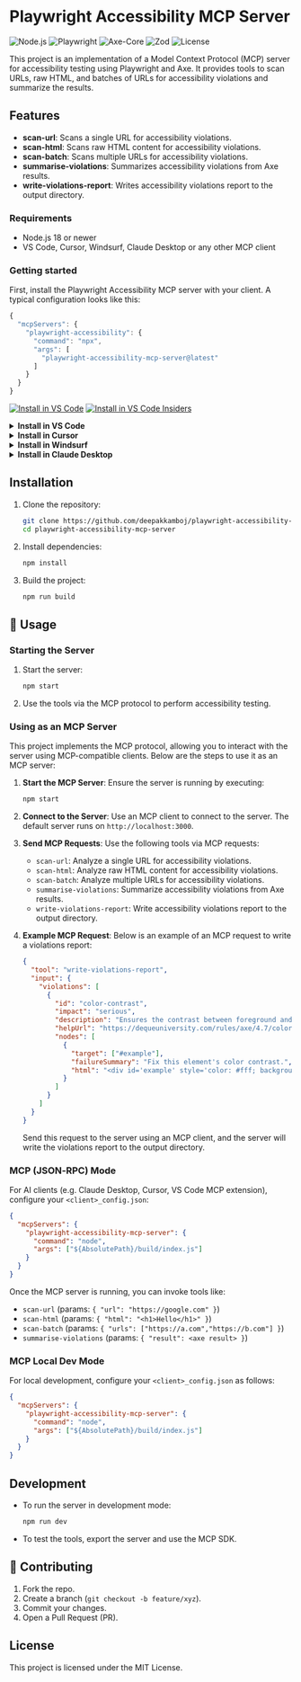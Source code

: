# Playwright Accessibility MCP Server

![Node.js](https://img.shields.io/badge/Node.js-v18.16.0-green) <!-- Updated version -->
![Playwright](https://img.shields.io/badge/Playwright-v1.52.0-blue) <!-- Updated version -->
![Axe-Core](https://img.shields.io/badge/Axe--Core-v4.9.1-orange) <!-- Updated version -->
![Zod](https://img.shields.io/badge/Zod-v3.21.4-purple) <!-- Updated version -->
![License](https://img.shields.io/badge/License-MIT-brightgreen)

This project is an implementation of a Model Context Protocol (MCP) server for accessibility testing using Playwright and Axe. It provides tools to scan URLs, raw HTML, and batches of URLs for accessibility violations and summarize the results.

## Features

- **scan-url**: Scans a single URL for accessibility violations.
- **scan-html**: Scans raw HTML content for accessibility violations.
- **scan-batch**: Scans multiple URLs for accessibility violations.
- **summarise-violations**: Summarizes accessibility violations from Axe results.
- **write-violations-report**: Writes accessibility violations report to the output directory.

### Requirements
- Node.js 18 or newer
- VS Code, Cursor, Windsurf, Claude Desktop or any other MCP client

<!--
// Generate using:
node utils/generate-links.js
-->

### Getting started

First, install the Playwright Accessibility MCP server with your client. A typical configuration looks like this:

```js
{
  "mcpServers": {
    "playwright-accessibility": {
      "command": "npx",
      "args": [
        "playwright-accessibility-mcp-server@latest"
      ]
    }
  }
}
```

[<img src="https://img.shields.io/badge/VS_Code-VS_Code?style=flat-square&label=Install%20Server&color=0098FF" alt="Install in VS Code">](https://insiders.vscode.dev/redirect?url=vscode%3Amcp%2Finstall%3F%7B%22name%22%3A%22playwright-accessibility%22%2C%22command%22%3A%22npx%22%2C%22args%22%3A%5B%22playwright-accessibility-mcp-server%40latest%22%5D%7D) [<img alt="Install in VS Code Insiders" src="https://img.shields.io/badge/VS_Code_Insiders-VS_Code_Insiders?style=flat-square&label=Install%20Server&color=24bfa5">](https://insiders.vscode.dev/redirect?url=vscode-insiders%3Amcp%2Finstall%3F%7B%22name%22%3A%22playwright-accessibility%22%2C%22command%22%3A%22npx%22%2C%22args%22%3A%5B%22playwright-accessibility-mcp-server%40latest%22%5D%7D)


<details><summary><b>Install in VS Code</b></summary>

You can also install the Playwright Accessibility MCP server using the VS Code CLI:

```bash
# For VS Code
code --add-mcp '{"name":"playwright-accessibility","command":"npx","args":["playwright-accessibility-mcp-server@latest"]}'
```

After installation, the Playwright Accessibility MCP server will be available for use with your GitHub Copilot agent in VS Code.
</details>

<details>
<summary><b>Install in Cursor</b></summary>

Go to `Cursor Settings` -> `MCP` -> `Add new MCP Server`. Name to your liking, use `command` type with the command `npx playwright-accessibility-mcp-server`. You can also verify config or add command like arguments via clicking `Edit`.

```js
{
  "mcpServers": {
    "playwright-accessibility": {
      "command": "npx",
      "args": [
        "playwright-accessibility-mcp-server@latest"
      ]
    }
  }
}
```
</details>

<details>
<summary><b>Install in Windsurf</b></summary>

Follow Windsuff MCP [documentation](https://docs.windsurf.com/windsurf/cascade/mcp). Use following configuration:

```js
{
  "mcpServers": {
    "playwright-accessibility": {
      "command": "npx",
      "args": [
        "playwright-accessibility-mcp-server@latest"
      ]
    }
  }
}
```
</details>

<details>
<summary><b>Install in Claude Desktop</b></summary>

Follow the MCP install [guide](https://modelcontextprotocol.io/quickstart/user), use following configuration:

```js
{
  "mcpServers": {
    "playwright-accessibility": {
      "command": "npx",
      "args": [
        "playwright-accessibility-mcp-server@latest"
      ]
    }
  }
}
```
</details>


## Installation

1. Clone the repository:

   ```bash
   git clone https://github.com/deepakkamboj/playwright-accessibility-mcp-server.git
   cd playwright-accessibility-mcp-server
   ```

2. Install dependencies:

   ```bash
   npm install
   ```

3. Build the project:
   ```bash
   npm run build
   ```

## 🔧 Usage

### Starting the Server

1. Start the server:

   ```bash
   npm start
   ```

2. Use the tools via the MCP protocol to perform accessibility testing.

### Using as an MCP Server

This project implements the MCP protocol, allowing you to interact with the server using MCP-compatible clients. Below are the steps to use it as an MCP server:

1. **Start the MCP Server**:
   Ensure the server is running by executing:

   ```bash
   npm start
   ```

2. **Connect to the Server**:
   Use an MCP client to connect to the server. The default server runs on `http://localhost:3000`.

3. **Send MCP Requests**:
   Use the following tools via MCP requests:

   - `scan-url`: Analyze a single URL for accessibility violations.
   - `scan-html`: Analyze raw HTML content for accessibility violations.
   - `scan-batch`: Analyze multiple URLs for accessibility violations.
   - `summarise-violations`: Summarize accessibility violations from Axe results.
   - `write-violations-report`: Write accessibility violations report to the output directory.

4. **Example MCP Request**:
   Below is an example of an MCP request to write a violations report:

   ```json
   {
     "tool": "write-violations-report",
     "input": {
       "violations": [
         {
           "id": "color-contrast",
           "impact": "serious",
           "description": "Ensures the contrast between foreground and background colors meets WCAG 2 AA contrast ratio thresholds.",
           "helpUrl": "https://dequeuniversity.com/rules/axe/4.7/color-contrast",
           "nodes": [
             {
               "target": ["#example"],
               "failureSummary": "Fix this element's color contrast.",
               "html": "<div id='example' style='color: #fff; background-color: #fff;'>Example</div>"
             }
           ]
         }
       ]
     }
   }
   ```

   Send this request to the server using an MCP client, and the server will write the violations report to the output directory.

### MCP (JSON‑RPC) Mode

For AI clients (e.g. Claude Desktop, Cursor, VS Code MCP extension), configure your `<client>_config.json`:

```json
{
  "mcpServers": {
    "playwright-accessibility-mcp-server": {
      "command": "node",
      "args": ["${AbsolutePath}/build/index.js"]
    }
  }
}
```

Once the MCP server is running, you can invoke tools like:

- `scan-url` (params: `{ "url": "https://google.com" }`)
- `scan-html` (params: `{ "html": "<h1>Hello</h1>" }`)
- `scan-batch` (params: `{ "urls": ["https://a.com","https://b.com"] }`)
- `summarise-violations` (params: `{ "result": <axe result> }`)

### MCP Local Dev Mode

For local development, configure your `<client>_config.json` as follows:

```json
{
  "mcpServers": {
    "playwright-accessibility-mcp-server": {
      "command": "node",
      "args": ["${AbsolutePath}/build/index.js"]
    }
  }
}
```

## Development

- To run the server in development mode:

  ```bash
  npm run dev
  ```

- To test the tools, export the server and use the MCP SDK.

## 🤝 Contributing

1. Fork the repo.
2. Create a branch (`git checkout -b feature/xyz`).
3. Commit your changes.
4. Open a Pull Request (PR).

## License

This project is licensed under the MIT License.
